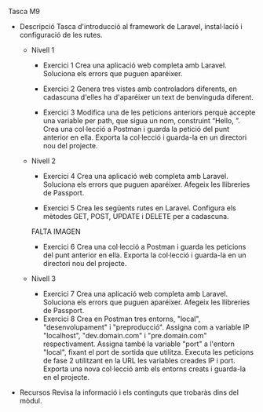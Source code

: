 Tasca M9

* Descripció
    Tasca d'introducció al framework de Laravel, instal·lació i configuració de les rutes.
    
    - Nivell 1
        * Exercici 1
        Crea una aplicació web completa amb Laravel. Soluciona els errors que puguen aparéixer.

        * Exercici 2
        Genera tres vistes amb controladors diferents, en cadascuna d'elles ha d'aparéixer un text de benvinguda diferent.
        
        * Exercici 3
        Modifica una de les peticions anteriors perquè accepte una variable per path, que sigua un nom, construint “Hello, <NOM>”.
        Crea una col·lecció a Postman i guarda la petició del punt anterior en ella. Exporta la col·lecció i guarda-la en un directori nou del projecte.
    - Nivell 2
        * Exercici 4
        Crea una aplicació web completa amb Laravel. Soluciona els errors que puguen aparéixer.
        Afegeix les llibreries de Passport.

        * Exercici 5
        Crea les següents rutes en Laravel. Configura els mètodes GET, POST, UPDATE i DELETE per a cadascuna.

        FALTA IMAGEN

        - Exercici 6
        Crea una col·lecció a Postman i guarda les peticions del punt anterior en ella. Exporta la col·lecció i guarda-la en un directori nou del projecte.
    - Nivell 3
        * Exercici 7
        Crea una aplicació web completa amb Laravel. Soluciona els errors que puguen aparéixer.
        Afegeix les llibreries de Passport.

        - Exercici 8
        Crea en Postman tres entorns, "local", "desenvolupament" i "preproducció". Assigna com a variable IP "localhost", "dev.domain.com" i "pre.domain.com" respectivament. Assigna també la variable "port" a l'entorn "local", fixant el port de sortida que utilitza. Executa les peticions de fase 2 utilitzant en la URL les variables creades IP i port. Exporta una nova col·lecció amb els entorns creats i guarda-la en el projecte.

* Recursos
Revisa la informació i els continguts que trobaràs dins del mòdul.